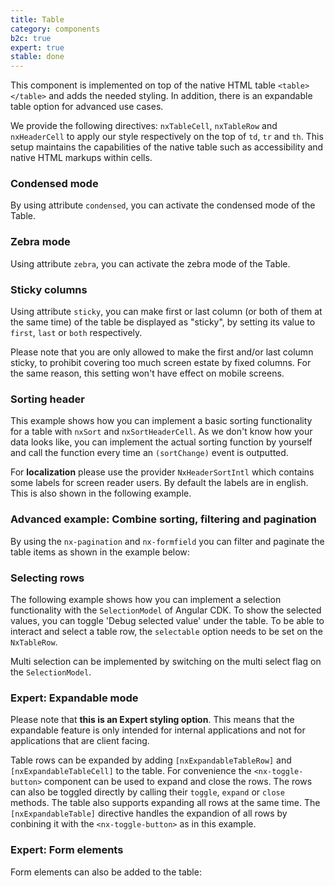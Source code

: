 ```yaml
---
title: Table
category: components
b2c: true
expert: true
stable: done
---
```


This component is implemented on top of the native HTML table `<table></table>` and adds the needed styling. In addition, there is an expandable table option for advanced use cases.

We provide the following  directives: `nxTableCell`, `nxTableRow` and `nxHeaderCell` to apply our style respectively on the top of `td`, `tr` and `th`.
This setup maintains the capabilities of the native table such as accessibility and native HTML markups within cells.

<!-- example(table) -->

### Condensed mode

By using attribute `condensed`, you can activate the condensed mode of the Table.

<!-- example(table-condensed) -->

### Zebra mode

Using attribute `zebra`, you can activate the zebra mode of the Table.

<!-- example(table-zebra) -->

### Sticky columns

Using attribute `sticky`, you can make first or last column (or both of them at the same time) of the table be displayed as "sticky", by setting its value to `first`, `last` or `both` respectively.

Please note that you are only allowed to make the first and/or last column sticky, to prohibit covering too much screen estate by fixed columns. For the same reason, this setting won't have effect on mobile screens.

<!-- example(table-sticky) -->

### Sorting header

This example shows how you can implement a basic sorting functionality for a table with `nxSort` and `nxSortHeaderCell`. As we don't know how your data looks like, you can implement the actual sorting function by yourself and call the function every time an `(sortChange)` event is outputted.

For **localization** please use the provider `NxHeaderSortIntl` which contains some labels for screen reader users. By default the labels are in english. This is also shown in the following example.

<!-- example(table-sorting) -->

### Advanced example: Combine sorting, filtering and pagination
By using the `nx-pagination` and `nx-formfield` you can filter and paginate the table items as shown in the example below:

<!-- example(table-filter-sort-paginate) -->

### Selecting rows

The following example shows how you can implement a selection functionality with the `SelectionModel` of Angular CDK. To show the selected values, you can toggle 'Debug selected value' under the table.
To be able to interact and select a table row, the `selectable` option needs to be set on the `NxTableRow`.

<!-- example(table-single-select) -->

Multi selection can be implemented by switching on the multi select flag on the `SelectionModel`.
<!-- example(table-selecting) -->

<div class="docs-expert-container">

### Expert: Expandable mode

Please note that **this is an Expert styling option**. This means that the expandable feature is only intended for internal applications and not for applications that are client facing.

Table rows can be expanded by adding `[nxExpandableTableRow]` and `[nxExpandableTableCell]` to the table.
For convenience the `<nx-toggle-button>` component can be used to expand and close the rows.
The rows can also be toggled directly by calling their `toggle`, `expand` or `close` methods.
The table also supports expanding all rows at the same time. The `[nxExpandableTable]` directive handles the expandion of all rows by conbining it with the `<nx-toggle-button>` as in this example.

<!-- example(table-expandable) -->

### Expert: Form elements

Form elements can also be added to the table:

<!-- example(table-form-elements) -->

</div>
